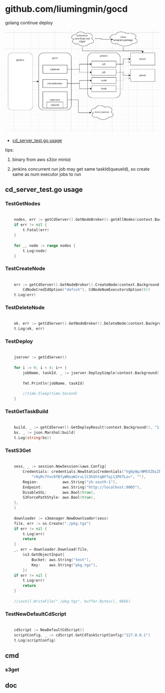 # github.com/liumingmin/gocd
golang continue deploy

![gocd](gocd.png)

<!-- toc -->

- [cd_server_test.go usage](#cd_server_testgo-usage)

<!-- tocstop -->

tips:

1. binary from aws s3(or minio)

2. jenkins concurrent run job may get same taskId(queueId), 
   so create same as num executor jobs to run
   
## cd_server_test.go usage
### TestGetNodes
```go

	nodes, err := getCdServer().GetNodeBroker().getAllNodes(context.Background())
	if err != nil {
		t.Fatal(err)
	}

	for _, node := range nodes {
		t.Log(node)
	}
```
### TestCreateNode
```go

	err := getCdServer().GetNodeBroker().CreateNode(context.Background(), "172.17.0.4", "172.17.0.4",
		CdNodeCredIdOption("defssh"), CdNodeNumExecutorsOption(5))
	t.Log(err)
```
### TestDeleteNode
```go

	ok, err := getCdServer().GetNodeBroker().DeleteNode(context.Background(), "172.17.0.4")
	t.Log(ok, err)
```
### TestDeploy
```go

	jserver := getCdServer()

	for i := 0; i < 4; i++ {
		jobName, taskId, _ := jserver.DeploySimple(context.Background(), "runit", "172.17.0.4") //172.17.0.3

		fmt.Println(jobName, taskId)

		//time.Sleep(time.Second)
	}
```
### TestGetTaskBuild
```go

	build, _ := getCdServer().GetDeployResult(context.Background(), "1-prod-runit-172.17.0.4-0", 131)
	bs, _ := json.Marshal(build)
	t.Log(string(bs))
```
### TestS3Get
```go

	sess, _ := session.NewSession(&aws.Config{
		Credentials: credentials.NewStaticCredentials("Vg6p9p/WM55ZbiZkE8Vyzw==",
			"r0yRc7Yxc0fB7yWRoaWJrvLlC3hShtqBFfqj13PKTLo=", ""),
		Region:           aws.String("zh-south-1"),
		Endpoint:         aws.String("http://localhost:9005"),
		DisableSSL:       aws.Bool(true),
		S3ForcePathStyle: aws.Bool(true),
	},
	)

	downloader := s3manager.NewDownloader(sess)
	file, err := os.Create("./pkg.tgz")
	if err != nil {
		t.Log(err)
		return
	}
	_, err = downloader.Download(file,
		&s3.GetObjectInput{
			Bucket: aws.String("test"),
			Key:    aws.String("pkg.tgz"),
		})
	if err != nil {
		t.Log(err)
		return
	}

	//ioutil.WriteFile("./pkg.tgz", buffer.Bytes(), 0666)
```
### TestNewDefaultCdScript
```go

	cdScript := NewDefaultCdScript()
	scriptConfig, _ := cdScript.GetCdTaskScriptConfig("127.0.0.1")
	t.Log(scriptConfig)
```
## cmd
### s3get
## doc
